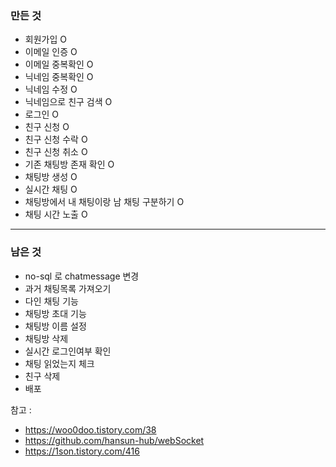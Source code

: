 ### 만든 것
- 회원가입 O
- 이메일 인증 O
- 이메일 중복확인 O
- 닉네임 중복확인 O
- 닉네임 수정 O
- 닉네임으로 친구 검색 O
- 로그인 O
- 친구 신청 O
- 친구 신청 수락 O
- 친구 신청 취소 O
- 기존 채팅방 존재 확인 O
- 채팅방 생성 O
- 실시간 채팅 O
- 채팅방에서 내 채팅이랑 남 채팅 구분하기 O
- 채팅 시간 노출 O
---
### 남은 것
- no-sql 로 chatmessage 변경
- 과거 채팅목록 가져오기
- 다인 채팅 기능
- 채팅방 초대 기능
- 채팅방 이름 설정
- 채팅방 삭제
- 실시간 로그인여부 확인
- 채팅 읽었는지 체크
- 친구 삭제
- 배포

참고 : 
- https://woo0doo.tistory.com/38
- https://github.com/hansun-hub/webSocket
- https://1son.tistory.com/416
